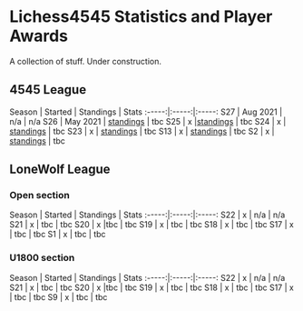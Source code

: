 
# Lichess4545 Statistics and Player Awards

A collection of stuff. Under construction.

## 4545 League

Season | Started | Standings | Stats
:-----:|:-----:|:-----:
S27 | Aug 2021 | n/a | n/a
S26 | May 2021 | [standings](https://www.lichess4545.com/team4545/season/26/standings/) | tbc
S25 | x |[standings](https://www.lichess4545.com/team4545/season/25/standings/) | tbc
S24 | x | [standings](https://www.lichess4545.com/team4545/season/24/standings/) | tbc
S23 | x | [standings](https://www.lichess4545.com/team4545/season/23/standings/) | tbc
S13 | x | [standings](https://www.lichess4545.com/team4545/season/13/standings/) | tbc
S2 | x | [standings](https://www.lichess4545.com/team4545/season/2/standings/) | tbc

## LoneWolf League

### Open section

Season | Started | Standings | Stats
:-----:|:-----:|:-----:
S22 | x | n/a | n/a
S21 | x | tbc | tbc
S20 | x |tbc | tbc
S19 | x | tbc | tbc
S18 | x | tbc | tbc
S17 | x | tbc | tbc
S1 | x | tbc | tbc

### U1800 section

Season | Started | Standings | Stats
:-----:|:-----:|:-----:
S22 | x | n/a | n/a
S21 | x | tbc | tbc
S20 | x |tbc | tbc
S19 | x | tbc | tbc
S18 | x | tbc | tbc
S17 | x | tbc | tbc
S9 | x | tbc | tbc
